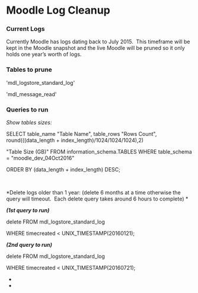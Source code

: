 # Moodle Log Cleanup

### Current Logs

Currently Moodle has logs dating back to July 2015.  This timeframe will be kept in the Moodle snapshot and the live Moodle will be pruned so it only holds one year’s worth of logs.

### **Tables to prune**

'mdl\_logstore\_standard\_log'

'mdl\_message\_read'

### Queries to run

*Show tables sizes:*

SELECT table\_name "Table Name", table\_rows "Rows Count", round(((data\_length + index\_length)/1024/1024/1024),2)

"Table Size (GB)" FROM information\_schema.TABLES WHERE table\_schema = "moodle\_dev\_04Oct2016"

ORDER BY (data\_length + index\_length) DESC;

 

*Delete logs older than 1 year: (delete 6 months at a time otherwise the query will timeout.  Each delete query takes around 6 hours to complete)
*

***(1st query to run)***

delete FROM mdl\_logstore\_standard\_log

WHERE timecreated &lt; UNIX\_TIMESTAMP(20160121);

***(2nd query to run)***

delete FROM mdl\_logstore\_standard\_log

WHERE timecreated &lt; UNIX\_TIMESTAMP(20160721);

*
*
